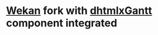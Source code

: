 # [Wekan](https://github.com/wekan/wekan) fork with [dhtmlxGantt](https://github.com/DHTMLX/gantt) component integrated
